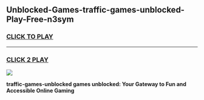 
## Unblocked-Games-traffic-games-unblocked-Play-Free-n3sym
<h3>
<a href="https://premium76.site?title=traffic-games-unblocked&ref=18A">CLICK TO PLAY</a></h3>
<hr>

<h3>
<a href="https://premium76.site?title=traffic-games-unblocked&ref=18A">CLICK 2 PLAY</a>
  
</h3>

<a href="https://premium76.site?title=traffic-games-unblocked&ref=18A"><img src="https://clearcache.store/games.png"></a>


**traffic-games-unblocked games unblocked: Your Gateway to Fun and Accessible Online Gaming**
